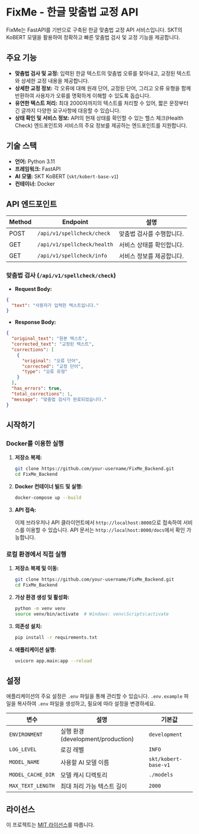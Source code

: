 # FixMe - 한글 맞춤법 교정 API

FixMe는 FastAPI를 기반으로 구축된 한글 맞춤법 교정 API 서비스입니다. SKT의 KoBERT 모델을 활용하여 정확하고 빠른 맞춤법 검사 및 교정 기능을 제공합니다.

## 주요 기능

- **맞춤법 검사 및 교정:** 입력된 한글 텍스트의 맞춤법 오류를 찾아내고, 교정된 텍스트와 상세한 교정 내용을 제공합니다.
- **상세한 교정 정보:** 각 오류에 대해 원래 단어, 교정된 단어, 그리고 오류 유형을 함께 반환하여 사용자가 오류를 명확하게 이해할 수 있도록 돕습니다.
- **유연한 텍스트 처리:** 최대 2000자까지의 텍스트를 처리할 수 있어, 짧은 문장부터 긴 글까지 다양한 요구사항에 대응할 수 있습니다.
- **상태 확인 및 서비스 정보:** API의 현재 상태를 확인할 수 있는 헬스 체크(Health Check) 엔드포인트와 서비스의 주요 정보를 제공하는 엔드포인트를 지원합니다.

## 기술 스택

- **언어:** Python 3.11
- **프레임워크:** FastAPI
- **AI 모델:** SKT KoBERT (`skt/kobert-base-v1`)
- **컨테이너:** Docker

## API 엔드포인트

| Method | Endpoint                  | 설명                  |
| ------ | ------------------------- | --------------------- |
| POST   | `/api/v1/spellcheck/check`  | 맞춤법 검사를 수행합니다. |
| GET    | `/api/v1/spellcheck/health` | 서비스 상태를 확인합니다. |
| GET    | `/api/v1/spellcheck/info`   | 서비스 정보를 제공합니다. |

### 맞춤법 검사 (`/api/v1/spellcheck/check`)

- **Request Body:**

```json
{
  "text": "사용자가 입력한 텍스트입니다."
}
```

- **Response Body:**

```json
{
  "original_text": "원본 텍스트",
  "corrected_text": "교정된 텍스트",
  "corrections": [
    {
      "original": "오류 단어",
      "corrected": "교정 단어",
      "type": "오류 유형"
    }
  ],
  "has_errors": true,
  "total_corrections": 1,
  "message": "맞춤법 검사가 완료되었습니다."
}
```

## 시작하기

### Docker를 이용한 실행

1.  **저장소 복제:**

    ```bash
    git clone https://github.com/your-username/FixMe_Backend.git
    cd FixMe_Backend
    ```

2.  **Docker 컨테이너 빌드 및 실행:**

    ```bash
    docker-compose up --build
    ```

3.  **API 접속:**

    이제 브라우저나 API 클라이언트에서 `http://localhost:8000`으로 접속하여 서비스를 이용할 수 있습니다. API 문서는 `http://localhost:8000/docs`에서 확인 가능합니다.

### 로컬 환경에서 직접 실행

1.  **저장소 복제 및 이동:**

    ```bash
    git clone https://github.com/your-username/FixMe_Backend.git
    cd FixMe_Backend
    ```

2.  **가상 환경 생성 및 활성화:**

    ```bash
    python -m venv venv
    source venv/bin/activate  # Windows: venv\Scripts\activate
    ```

3.  **의존성 설치:**

    ```bash
    pip install -r requirements.txt
    ```

4.  **애플리케이션 실행:**

    ```bash
    uvicorn app.main:app --reload
    ```

## 설정

애플리케이션의 주요 설정은 `.env` 파일을 통해 관리할 수 있습니다. `.env.example` 파일을 복사하여 `.env` 파일을 생성하고, 필요에 따라 설정을 변경하세요.

| 변수              | 설명                               | 기본값                  |
| ----------------- | ---------------------------------- | ----------------------- |
| `ENVIRONMENT`     | 실행 환경 (development/production) | `development`           |
| `LOG_LEVEL`       | 로깅 레벨                          | `INFO`                  |
| `MODEL_NAME`      | 사용할 AI 모델 이름                | `skt/kobert-base-v1`    |
| `MODEL_CACHE_DIR` | 모델 캐시 디렉토리                 | `./models`              |
| `MAX_TEXT_LENGTH` | 최대 처리 가능 텍스트 길이         | `2000`                  |

## 라이선스

이 프로젝트는 [MIT 라이선스](LICENSE)를 따릅니다.